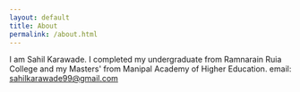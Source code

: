 ```yaml
---
layout: default
title: About
permalink: /about.html
---
```

I am Sahil Karawade. I completed my undergraduate from Ramnarain Ruia College and my Masters' from Manipal Academy of Higher Education.
email: sahilkarawade99@gmail.com
